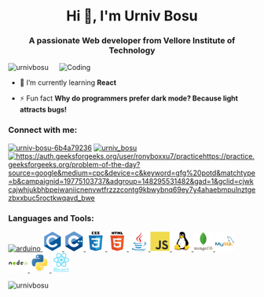 <h1 align="center">Hi 👋, I'm Urniv Bosu</h1>
<h3 align="center">A passionate Web developer from Vellore Institute of Technology</h3>

<img align="right" alt="Coding" width="400" src="https://cdn.theatlantic.com/thumbor/qJo4rtuLXfqmgqerCMcY-sSpJPQ=/438x0:1563x1125/1080x1080/media/img/mt/2019/10/Matrix/original.gif">



<p align="left"> <img src="https://komarev.com/ghpvc/?username=urnivbosu&label=Profile%20views&color=0e75b6&style=flat" alt="urnivbosu" /> </p>

- 🌱 I’m currently learning **React**

- ⚡ Fun fact **Why do programmers prefer dark mode? Because light attracts bugs!**

<h3 align="left">Connect with me:</h3>
<p align="left">
<a href="https://linkedin.com/in/urniv-bosu-6b4a79236" target="blank"><img align="center" src="https://raw.githubusercontent.com/rahuldkjain/github-profile-readme-generator/master/src/images/icons/Social/linked-in-alt.svg" alt="urniv-bosu-6b4a79236" height="30" width="40" /></a>
<a href="https://instagram.com/urniv_bosu" target="blank"><img align="center" src="https://raw.githubusercontent.com/rahuldkjain/github-profile-readme-generator/master/src/images/icons/Social/instagram.svg" alt="urniv_bosu" height="30" width="40" /></a>
<a href="https://auth.geeksforgeeks.org/user/https://auth.geeksforgeeks.org/user/ronyboxxu7/practicehttps://practice.geeksforgeeks.org/problem-of-the-day?source=google&medium=cpc&device=c&keyword=gfg%20potd&matchtype=b&campaignid=19775103737&adgroup=148295531482&gad=1&gclid=cjwkcajwhjukbhbpeiwaniicnenvwtfrzzzcontg9kbwybnq69ey7y4ahaebmpulnztgezbxxbuc5roctkwqavd_bwe" target="blank"><img align="center" src="https://raw.githubusercontent.com/rahuldkjain/github-profile-readme-generator/master/src/images/icons/Social/geeks-for-geeks.svg" alt="https://auth.geeksforgeeks.org/user/ronyboxxu7/practicehttps://practice.geeksforgeeks.org/problem-of-the-day?source=google&medium=cpc&device=c&keyword=gfg%20potd&matchtype=b&campaignid=19775103737&adgroup=148295531482&gad=1&gclid=cjwkcajwhjukbhbpeiwaniicnenvwtfrzzzcontg9kbwybnq69ey7y4ahaebmpulnztgezbxxbuc5roctkwqavd_bwe" height="30" width="40" /></a>
</p>

<h3 align="left">Languages and Tools:</h3>
<p align="left"> <a href="https://www.arduino.cc/" target="_blank" rel="noreferrer"> <img src="https://cdn.worldvectorlogo.com/logos/arduino-1.svg" alt="arduino" width="40" height="40"/> </a> <a href="https://www.cprogramming.com/" target="_blank" rel="noreferrer"> <img src="https://raw.githubusercontent.com/devicons/devicon/master/icons/c/c-original.svg" alt="c" width="40" height="40"/> </a> <a href="https://www.w3schools.com/cpp/" target="_blank" rel="noreferrer"> <img src="https://raw.githubusercontent.com/devicons/devicon/master/icons/cplusplus/cplusplus-original.svg" alt="cplusplus" width="40" height="40"/> </a> <a href="https://www.w3schools.com/css/" target="_blank" rel="noreferrer"> <img src="https://raw.githubusercontent.com/devicons/devicon/master/icons/css3/css3-original-wordmark.svg" alt="css3" width="40" height="40"/> </a> <a href="https://www.w3.org/html/" target="_blank" rel="noreferrer"> <img src="https://raw.githubusercontent.com/devicons/devicon/master/icons/html5/html5-original-wordmark.svg" alt="html5" width="40" height="40"/> </a> <a href="https://www.java.com" target="_blank" rel="noreferrer"> <img src="https://raw.githubusercontent.com/devicons/devicon/master/icons/java/java-original.svg" alt="java" width="40" height="40"/> </a> <a href="https://developer.mozilla.org/en-US/docs/Web/JavaScript" target="_blank" rel="noreferrer"> <img src="https://raw.githubusercontent.com/devicons/devicon/master/icons/javascript/javascript-original.svg" alt="javascript" width="40" height="40"/> </a> <a href="https://www.linux.org/" target="_blank" rel="noreferrer"> <img src="https://raw.githubusercontent.com/devicons/devicon/master/icons/linux/linux-original.svg" alt="linux" width="40" height="40"/> </a> <a href="https://www.mongodb.com/" target="_blank" rel="noreferrer"> <img src="https://raw.githubusercontent.com/devicons/devicon/master/icons/mongodb/mongodb-original-wordmark.svg" alt="mongodb" width="40" height="40"/> </a> <a href="https://www.mysql.com/" target="_blank" rel="noreferrer"> <img src="https://raw.githubusercontent.com/devicons/devicon/master/icons/mysql/mysql-original-wordmark.svg" alt="mysql" width="40" height="40"/> </a> <a href="https://nodejs.org" target="_blank" rel="noreferrer"> <img src="https://raw.githubusercontent.com/devicons/devicon/master/icons/nodejs/nodejs-original-wordmark.svg" alt="nodejs" width="40" height="40"/> </a> <a href="https://www.python.org" target="_blank" rel="noreferrer"> <img src="https://raw.githubusercontent.com/devicons/devicon/master/icons/python/python-original.svg" alt="python" width="40" height="40"/> </a> <a href="https://reactjs.org/" target="_blank" rel="noreferrer"> <img src="https://raw.githubusercontent.com/devicons/devicon/master/icons/react/react-original-wordmark.svg" alt="react" width="40" height="40"/> </a> </p>

<p><img align="center" src="https://github-readme-stats.vercel.app/api/top-langs?username=urnivbosu&show_icons=true&locale=en&layout=compact" alt="urnivbosu" /></p>

